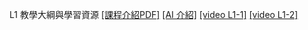 L1 教學大綱與學習資源 [[課程介紹PDF]](https://github.com/yam8572/IOT/blob/main/Lesson1%20Introduction/%E8%AA%B2%E7%A8%8B%E4%BB%8B%E7%B4%B9.pdf)
[[AI 介紹]](https://github.com/yam8572/IOT/blob/main/Lesson1%20Introduction/AI_ML%E7%B8%BD%E8%AB%96.pdf)
[[video L1-1]](https://youtu.be/hYnZIxstabI) 
[[video L1-2]](https://youtu.be/bHyreyeIBQw)
